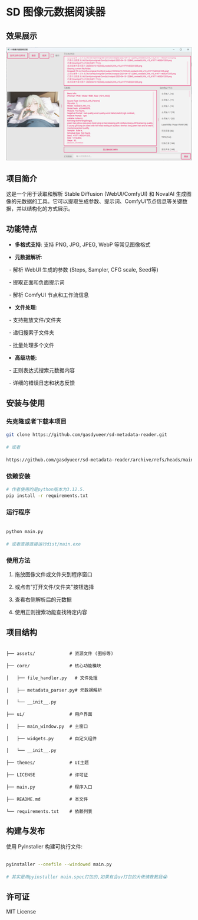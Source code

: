 # SD 图像元数据阅读器

## 效果展示


![效果展示](docx/sdmetadatareader3.png)


## 项目简介

  

这是一个用于读取和解析 Stable Diffusion (WebUI/ComfyUI) 和 NovalAI 生成图像的元数据的工具。它可以提取生成参数、提示词、ComfyUI节点信息等关键数据，并以结构化的方式展示。

  

## 功能特点

  

- **多格式支持**: 支持 PNG, JPG, JPEG, WebP 等常见图像格式

- **元数据解析**:

  - 解析 WebUI 生成的参数 (Steps, Sampler, CFG scale, Seed等)

  - 提取正面和负面提示词

  - 解析 ComfyUI 节点和工作流信息

- **文件处理**:

  - 支持拖放文件/文件夹

  - 递归搜索子文件夹

  - 批量处理多个文件

- **高级功能**:

  - 正则表达式搜索元数据内容

  - 详细的错误日志和状态反馈

  

## 安装与使用

### 先克隆或者下载本项目

```bash
git clone https://github.com/gasdyueer/sd-metadata-reader.git

# 或者

https://github.com/gasdyueer/sd-metadata-reader/archive/refs/heads/main.zip
```

### 依赖安装

```bash
# 作者使用的是python版本为3.12.5.
pip install -r requirements.txt

```

  

### 运行程序

```bash

python main.py

# 或者直接直接运行dist/main.exe

```

  

### 使用方法



1. 拖放图像文件或文件夹到程序窗口

2. 或点击"打开文件/文件夹"按钮选择

3. 查看右侧解析后的元数据

4. 使用正则搜索功能查找特定内容

  

## 项目结构

```

├── assets/             # 资源文件 (图标等)

├── core/               # 核心功能模块

│   ├── file_handler.py   # 文件处理

│   ├── metadata_parser.py# 元数据解析

│   └── __init__.py

├── ui/                 # 用户界面

│   ├── main_window.py  # 主窗口

│   ├── widgets.py      # 自定义组件

│   └── __init__.py

├── themes/             # UI主题

├── LICENSE             # 许可证

├── main.py             # 程序入口

├── README.md           # 本文件

└── requirements.txt    # 依赖列表

```

  

## 构建与发布

  

使用 PyInstaller 构建可执行文件:

```bash

pyinstaller --onefile --windowed main.py

# 其实是用pyinstaller main.spec打包的,如果有会uv打包的大佬请教教我😭

```

  

## 许可证

  

MIT License
